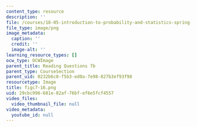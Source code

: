 ```yaml
---
content_type: resource
description: ''
file: /courses/18-05-introduction-to-probability-and-statistics-spring-2014/29cbc996681e82af76bfef6e5fcf4557_figc7-16.png
file_type: image/png
image_metadata:
  caption: ''
  credit: ''
  image-alt: ''
learning_resource_types: []
ocw_type: OCWImage
parent_title: Reading Questions 7b
parent_type: CourseSection
parent_uid: 0232b6c8-f5b3-ed0a-7e98-827b3ef93f98
resourcetype: Image
title: figc7-16.png
uid: 29cbc996-681e-82af-76bf-ef6e5fcf4557
video_files:
  video_thumbnail_file: null
video_metadata:
  youtube_id: null
---
```


